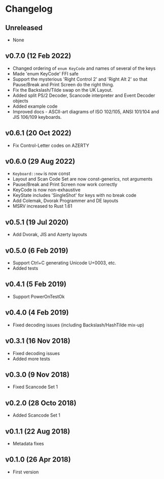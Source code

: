 # Changelog

## Unreleased

* None

## v0.7.0 (12 Feb 2022)

* Changed ordering of `enum KeyCode` and names of several of the keys
* Made 'enum KeyCode' FFI safe
* Support the mysterious 'Right Control 2' and 'Right Alt 2' so that Pause/Break
  and Print Screen do the right thing.
* Fix the Backslash/Tilde swap on the UK Layout.
* Added split PS/2 Decoder, Scancode interpreter and Event Decoder objects
* Added example code
* Improved docs - ASCII-art diagrams of ISO 102/105, ANSI 101/104 and JIS 106/109 keyboards.

## v0.6.1 (20 Oct 2022)

* Fix Control-Letter codes on AZERTY

## v0.6.0 (29 Aug 2022)

* `Keyboard::new` is now const
* Layout and Scan Code Set are now const-generics, not arguments
* Pause/Break and Print Screen now work correctly
* KeyCode is now non-exhaustive
* KeyState includes 'SingleShot' for keys with no break code
* Add Colemak, Dvorak Programmer and DE layouts
* MSRV increased to Rust 1.61

## v0.5.1 (19 Jul 2020)

* Add Dvorak, JIS and Azerty layouts

## v0.5.0 (6 Feb 2019)

* Support Ctrl+C generating Unicode U+0003, etc.
* Added tests

## v0.4.1 (5 Feb 2019)

* Support PowerOnTestOk

## v0.4.0 (4 Feb 2019)

* Fixed decoding issues (including Backslash/HashTilde mix-up)

## v0.3.1 (16 Nov 2018)

* Fixed decoding issues
* Added more tests

## v0.3.0 (9 Nov 2018)

* Fixed Scancode Set 1

## v0.2.0 (28 Octo 2018)

* Added Scancode Set 1

## v0.1.1 (22 Aug 2018)

* Metadata fixes

## v0.1.0 (26 Apr 2018)

* First version

